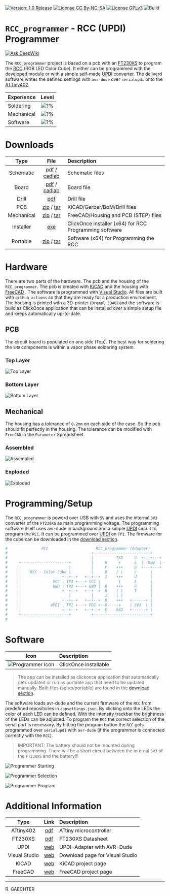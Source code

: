[![Version: 1.0 Release](https://img.shields.io/badge/Version-1.0%20Release-green.svg)](https://github.com/0x007e/rcc_programmer) [![License CC By-NC-SA](https://img.shields.io/badge/Hardware-CC--BY--NC--SA--4.0-lightgrey)](https://creativecommons.org/licenses/by-nc-sa/4.0/legalcode) [![License GPLv3](https://img.shields.io/badge/Firmware-GPLv3-lightgrey)](https://www.gnu.org/licenses/gpl-3.0.html) ![Build](https://github.com/0x007e/rcc_programmer/actions/workflows/release.yml/badge.svg)

# `RCC_programmer` - RCC (UPDI) Programmer

[![Ask DeepWiki](https://deepwiki.com/badge.svg)](https://deepwiki.com/0x007E/rcc_programmer)

The `RCC_programmer` project is based on a pcb with an [FT230XS](#additional-information) to program the [RCC](https://github.com/0x0007e/rcc) (RGB LED Color Cube). It either can be programmed with the developed module or with a simple self-made [UPDI](#additional-information) converter. The deliverd software writes the defined settings with `avr-dude` over `serialupdi` onto the [ATTiny402](#additional-information).

| Experience | Level |
|:------------|:-----:|
| Soldering   | ![?%](https://progress-bar.xyz/15?progress_color=00ff00&suffix=%20Low&width=120) |
| Mechanical  | ![?%](https://progress-bar.xyz/15?progress_color=00ff00&suffix=%20Low&width=120) |
| Software    | ![?%](https://progress-bar.xyz/20?progress_color=00ff00&suffix=%20Low&width=120) |

# Downloads

| Type      | File               | Description              |
|:---------:|:------------------:|:-------------------------|
| Schematic | [pdf](https://github.com/0x007E/rcc_programmer/releases/latest/download/schematic.pdf) / [cadlab](https://cadlab.io/project/29709/main/files) | Schematic files |
| Board | [pdf](https://github.com/0x007E/rcc_programmer/releases/latest/download/pcb.pdf) / [cadlab](https://cadlab.io/project/29709/main/files) | Board file |
| Drill | [pdf](https://github.com/0x007E/rcc_programmer/releases/latest/download/drill.pdf) | Drill file |
| PCB | [zip](https://github.com/0x007E/rcc_programmer/releases/latest/download/kicad.zip) / [tar](https://github.com/0x007E/rcc_programmer/releases/latest/download/kicad.tar.gz) | KiCAD/Gerber/BoM/Drill files |
| Mechanical | [zip](https://github.com/0x007E/rcc_programmer/releases/latest/download/freecad.zip) / [tar](https://github.com/0x007E/rcc_programmer/releases/latest/download/freecad.tar.gz) | FreeCAD/Housing and PCB (STEP) files     |
| Installer | [exe](https://0x007e.github.io/rcc_programmer/clickonce/setup.exe) | ClickOnce installer (x64) for RCC Programming software |
| Portable | [zip](https://github.com/0x007E/rcc_programmer/releases/latest/download/programmer.zip) / [tar](https://github.com/0x007E/rcc_programmer/releases/latest/download/programmer.tar.gz) | Software (x64) for Programming the RCC |

# Hardware

There are two parts of the hardware. The pcb and the housing of the `RCC_programmer`. The pcb is created with [KiCAD](#additional-information) and the housing with [FreeCAD](#additional-information) . The software is programmed with [Visual Studio](#additional-information). All files are built with `github actions` so that they are ready for a production environment. The housing is printed with a 3D-printer (`Dremel 3D40`) and the software is build as ClickOnce application that can be installed over a simple setup file and keeps automatically up-to-date.

## PCB

The circuit board is populated on one side (Top). The best way for soldering the `SMD` components is within a vapor phase soldering system.

### Top Layer

![Top Layer](https://github.com/0x007E/rcc_programmer/releases/latest/download/top.kicad.png)

### Bottom Layer

![Bottom Layer](https://github.com/0x007E/rcc_programmer/releases/latest/download/bottom.kicad.png)

## Mechanical

The housing has a tolerance of `0.2mm` on each side of the case. So the pcb should fit perfectly in the housing. The tolerance can be modified with `FreeCAD` in the `Parameter` Spreadsheet.

### Assembled

![Assembled](./images/assembled.png)

### Exploded

![Exploded](./images/explosion.png)

# Programming/Setup

The `RCC_programmer` is powerd over USB with `5V` and uses the internal `3V3` converter of the `FT230XS` as main programming voltage. The programming software itself uses avr-dude in background and a simple [UPDI](#additional-information) circuit to program the `RCC`. It can be programmed over [UPDI](#additional-information) on `TP1`. The firmware for the cube can be downloaded in the [download section](#downloads).

``` bash
#               RCC                     RCC_programmer (Adapter)
#                                     +-------------------------+      +---------------------+
#                                     |          TXD     U  +---+---+  |                     |
#     +---------------------+         |     U     +      S  |  USB  |--+ +-----------------+ |
#     |                     |         |     P    +++     B  +---+---+  | | RCC Programmer  | |
#     |    RCC - Color Cube |         |     D    / \     /      |      | | ~~~~~~~~        | |
#     |                  +--+--+   +--+--+  I    +++     U      |      | | ~~~~~           | |
#     |              VCC | TP3 +---+ VCC |        |      A      |      | | ~~~~~~~~~~~~    | |
#     |              GND | TP2 +---+ GND |  B    +++     R      |      | |                 | |
#     |                  +--+--+   +--+--+  R    | |     T      |      | +-----------------+ |
#     |                     |         |     I    | |            |      |                     |
#     |                  +--+--+   +--+--+  D    +++   +------+ |      | Computer            |
#     |             UPDI | TP1 +---+ PDI +--G-----+    | 3V3  | |      |                     |
#     |                  +--+--+   +--+--+  E    RXD   +------+ |      +---------------------+
#     +---------------------+         +-------------------------+
#
```

# Software

| Icon                                             | Description           |
|:------------------------------------------------:|:----------------------|
| ![Programmer Icon](./images/programmer_icon.png) | ClickOnce installable |

> The app can be installed as clickonce application that automatically gets updated or run as portable app that need to be updated manually. Both files (setup/portable) are found in the [download section](#downloads).

The software loads avr-dude and the current firmware of the `RCC` from predefined repositories in `appsettings.json`. By clicking onto the LEDs the color of each LED can be defined. With the intensity trackbar the brightness of the LEDs can be adjusted. To program the `RCC` the correct selection of the serial port is necessary. By hitting the program button the `RCC` gets programmed over `serialupdi` with `avr-dude` (if the programmer is connected correctly with the `RCC`).

> IMPORTANT: The battery should not be mounted during programming. There will be a short circuit between the internal `3V3` of the `FT230XS` and the battery!!!

![Programmer Starting](./images/programmer_starting.png)

![Programmer Selection](./images/programmer_color_selection.png)

![Programmer Program](./images/programmer_program.png)

# Additional Information

| Type          | Link                                                                 | Description                     |
|:-------------:|:--------------------------------------------------------------------:|:--------------------------------|
| ATtiny402     | [pdf](https://ww1.microchip.com/downloads/en/DeviceDoc/ATtiny202-402-AVR-MCU-with-Core-Independent-Peripherals_and-picoPower-40001969A.pdf) | ATtiny microcontroller |
| FT230XS       | [pdf](https://ftdichip.com/wp-content/uploads/2021/10/DS_FT230X.pdf) | FT230XS Datasheet               |
| UPDI          | [web](https://github.com/0x007e/updi)                                | UPDI-Adapter with AVR-Dude      |
| Visual Studio | [web](https://visualstudio.microsoft.com/)                           | Download page for Visual Studio |
| KiCAD         | [web](https://www.kicad.org/)                                        | KiCAD project page              |
| FreeCAD       | [web](https://www.freecad.org/)                                      | FreeCAD project page            |

---

R. GAECHTER
